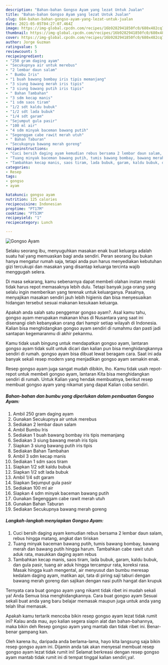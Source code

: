 ```yaml
---
description: "Bahan-bahan Gongso Ayam yang lezat Untuk Jualan"
title: "Bahan-bahan Gongso Ayam yang lezat Untuk Jualan"
slug: 684-bahan-bahan-gongso-ayam-yang-lezat-untuk-jualan
date: 2021-05-05T04:27:07.464Z
image: https://img-global.cpcdn.com/recipes/16b9282941850fc0/680x482cq70/gongso-ayam-foto-resep-utama.jpg
thumbnail: https://img-global.cpcdn.com/recipes/16b9282941850fc0/680x482cq70/gongso-ayam-foto-resep-utama.jpg
cover: https://img-global.cpcdn.com/recipes/16b9282941850fc0/680x482cq70/gongso-ayam-foto-resep-utama.jpg
author: Jorge Guzman
ratingvalue: 5
reviewcount: 5
recipeingredient:
- "250 gram daging ayam"
- "Secukupnya air untuk merebus"
- "2 lembar daun salam"
- " Bumbu Iris"
- "1 buah bawang bombay iris tipis memanjang"
- "3 siung bawang merah iris tipis"
- "3 siung bawang putih iris tipis"
- " Bahan Tambahan"
- "3 sdm kecap manis"
- "1 sdm saos tiram"
- "1/2 sdt kaldu bubuk"
- "1/2 sdt lada bubuk"
- "1/4 sdt garam"
- "Sejumput gula pasir"
- "100 ml air"
- "4 sdm minyak baceman bawang putih"
- "Segenggam cabe rawit merah utuh"
- " Bahan Taburan"
- "Secukupnya bawang merah goreng"
recipeinstructions:
- "Cuci bersih daging ayam kemudian rebus bersama 2 lembar daun salam, rebus hingga matang, angkat dan tiriskan"
- "Tuang minyak baceman bawang putih, tumis bawang bombay, bawang merah dan bawang putih hingga harum. Tambahkan cabe rawit utuh aduk rata, masukkan daging ayam rebus"
- "Tambahkan kecap manis, saos tiram, lada bubuk, garam, kaldu bubuk, dan gula pasir, tuang air aduk hingga tercampur rata, koreksi rasa. Masak hingga kuah mengental, air menyusut dan bumbu meresap kedalam daging ayam, matikan api, tata di piring saji taburi dengan bawang merah goreng dan sajikan dengan nasi putih hangat dan krupuk"
categories:
- Resep
tags:
- gongso
- ayam

katakunci: gongso ayam 
nutrition: 125 calories
recipecuisine: Indonesian
preptime: "PT17M"
cooktime: "PT53M"
recipeyield: "1"
recipecategory: Lunch

---
```



![Gongso Ayam](https://img-global.cpcdn.com/recipes/16b9282941850fc0/680x482cq70/gongso-ayam-foto-resep-utama.jpg)

Selaku seorang ibu, menyuguhkan masakan enak buat keluarga adalah suatu hal yang memuaskan bagi anda sendiri. Peran seorang ibu bukan hanya mengatur rumah saja, tetapi anda pun harus menyediakan kebutuhan gizi tercukupi dan masakan yang disantap keluarga tercinta wajib menggugah selera.

Di masa  sekarang, kamu sebenarnya dapat membeli olahan instan meski tidak harus repot memasaknya lebih dulu. Tetapi banyak juga orang yang selalu ingin memberikan yang terenak untuk keluarganya. Pasalnya, menyajikan masakan sendiri jauh lebih higienis dan bisa menyesuaikan hidangan tersebut sesuai makanan kesukaan keluarga. 



Apakah anda salah satu penggemar gongso ayam?. Asal kamu tahu, gongso ayam merupakan makanan khas di Nusantara yang saat ini disenangi oleh kebanyakan orang dari hampir setiap wilayah di Indonesia. Kalian bisa menghidangkan gongso ayam sendiri di rumahmu dan pasti jadi santapan kegemaranmu di akhir pekanmu.

Kamu tidak usah bingung untuk mendapatkan gongso ayam, lantaran gongso ayam tidak sulit untuk dicari dan kalian pun bisa menghidangkannya sendiri di rumah. gongso ayam bisa dibuat lewat beragam cara. Saat ini ada banyak sekali resep modern yang menjadikan gongso ayam semakin enak.

Resep gongso ayam juga sangat mudah dibikin, lho. Kamu tidak usah repot-repot untuk membeli gongso ayam, lantaran Kita bisa menghidangkan sendiri di rumah. Untuk Kalian yang hendak membuatnya, berikut resep membuat gongso ayam yang nikamat yang dapat Kalian coba sendiri.

<!--inarticleads1-->

##### Bahan-bahan dan bumbu yang diperlukan dalam pembuatan Gongso Ayam:

1. Ambil 250 gram daging ayam
1. Gunakan Secukupnya air untuk merebus
1. Sediakan 2 lembar daun salam
1. Ambil  Bumbu Iris
1. Sediakan 1 buah bawang bombay iris tipis memanjang
1. Sediakan 3 siung bawang merah iris tipis
1. Siapkan 3 siung bawang putih iris tipis
1. Sediakan  Bahan Tambahan
1. Ambil 3 sdm kecap manis
1. Sediakan 1 sdm saos tiram
1. Siapkan 1/2 sdt kaldu bubuk
1. Siapkan 1/2 sdt lada bubuk
1. Ambil 1/4 sdt garam
1. Siapkan Sejumput gula pasir
1. Sediakan 100 ml air
1. Siapkan 4 sdm minyak baceman bawang putih
1. Gunakan Segenggam cabe rawit merah utuh
1. Gunakan  Bahan Taburan
1. Sediakan Secukupnya bawang merah goreng




<!--inarticleads2-->

##### Langkah-langkah menyiapkan Gongso Ayam:

1. Cuci bersih daging ayam kemudian rebus bersama 2 lembar daun salam, rebus hingga matang, angkat dan tiriskan
1. Tuang minyak baceman bawang putih, tumis bawang bombay, bawang merah dan bawang putih hingga harum. Tambahkan cabe rawit utuh aduk rata, masukkan daging ayam rebus
1. Tambahkan kecap manis, saos tiram, lada bubuk, garam, kaldu bubuk, dan gula pasir, tuang air aduk hingga tercampur rata, koreksi rasa. Masak hingga kuah mengental, air menyusut dan bumbu meresap kedalam daging ayam, matikan api, tata di piring saji taburi dengan bawang merah goreng dan sajikan dengan nasi putih hangat dan krupuk




Ternyata cara buat gongso ayam yang nikamt tidak ribet ini mudah sekali ya! Anda Semua bisa menghidangkannya. Cara buat gongso ayam Sesuai sekali buat anda yang baru belajar memasak maupun juga untuk anda yang telah lihai memasak.

Apakah kamu tertarik mencoba bikin resep gongso ayam lezat tidak rumit ini? Kalau anda mau, ayo kalian segera siapin alat dan bahan-bahannya, maka bikin deh Resep gongso ayam yang mantab dan tidak ribet ini. Benar-benar gampang kan. 

Oleh karena itu, daripada anda berlama-lama, hayo kita langsung saja bikin resep gongso ayam ini. Dijamin anda tak akan menyesal membuat resep gongso ayam lezat tidak rumit ini! Selamat berkreasi dengan resep gongso ayam mantab tidak rumit ini di tempat tinggal kalian sendiri,ya!.

